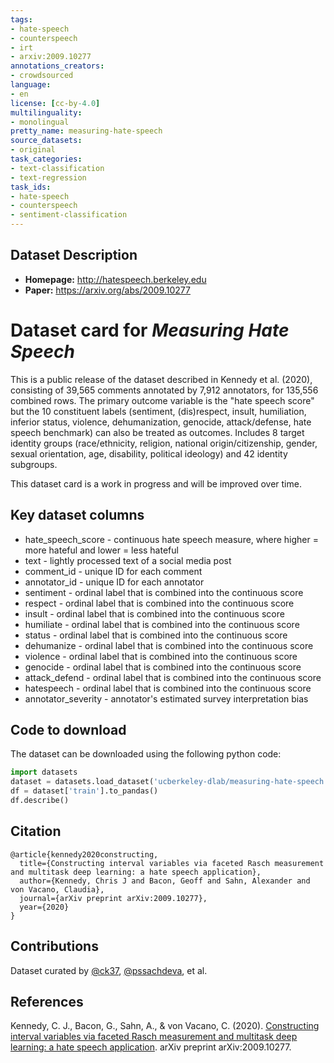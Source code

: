 ```yaml
---
tags:
- hate-speech
- counterspeech
- irt
- arxiv:2009.10277
annotations_creators:
- crowdsourced
language:
- en
license: [cc-by-4.0]
multilinguality:
- monolingual
pretty_name: measuring-hate-speech
source_datasets:
- original
task_categories:
- text-classification
- text-regression
task_ids:
- hate-speech
- counterspeech
- sentiment-classification
---
```


## Dataset Description

- **Homepage:** http://hatespeech.berkeley.edu
- **Paper:** https://arxiv.org/abs/2009.10277

# Dataset card for _Measuring Hate Speech_

This is a public release of the dataset described in Kennedy et al. (2020), consisting of 39,565 comments annotated by 7,912 annotators, for 135,556 combined rows. The primary outcome variable is the "hate speech score" but the 10 constituent labels (sentiment, (dis)respect, insult, humiliation, inferior status, violence, dehumanization, genocide, attack/defense, hate speech benchmark) can also be treated as outcomes.  Includes 8 target identity groups (race/ethnicity, religion, national origin/citizenship, gender, sexual orientation, age, disability, political ideology) and 42 identity subgroups.

This dataset card is a work in progress and will be improved over time.

## Key dataset columns

 * hate_speech_score - continuous hate speech measure, where higher = more hateful and lower = less hateful
 * text - lightly processed text of a social media post
 * comment\_id - unique ID for each comment
 * annotator\_id - unique ID for each annotator
 * sentiment - ordinal label that is combined into the continuous score
 * respect - ordinal label that is combined into the continuous score
 * insult - ordinal label that is combined into the continuous score
 * humiliate - ordinal label that is combined into the continuous score
 * status - ordinal label that is combined into the continuous score
 * dehumanize - ordinal label that is combined into the continuous score
 * violence - ordinal label that is combined into the continuous score
 * genocide - ordinal label that is combined into the continuous score
 * attack\_defend - ordinal label that is combined into the continuous score
 * hatespeech - ordinal label that is combined into the continuous score
 * annotator_severity - annotator's estimated survey interpretation bias

## Code to download

The dataset can be downloaded using the following python code:

```python
import datasets 
dataset = datasets.load_dataset('ucberkeley-dlab/measuring-hate-speech', 'binary')   
df = dataset['train'].to_pandas()
df.describe()
```

## Citation

```
@article{kennedy2020constructing,
  title={Constructing interval variables via faceted Rasch measurement and multitask deep learning: a hate speech application},
  author={Kennedy, Chris J and Bacon, Geoff and Sahn, Alexander and von Vacano, Claudia},
  journal={arXiv preprint arXiv:2009.10277},
  year={2020}
}
```

## Contributions

Dataset curated by [@ck37](https://github.com/ck37), [@pssachdeva](https://github.com/pssachdeva), et al.

## References

Kennedy, C. J., Bacon, G., Sahn, A., & von Vacano, C. (2020). [Constructing interval variables via faceted Rasch measurement and multitask deep learning: a hate speech application](https://arxiv.org/abs/2009.10277). arXiv preprint arXiv:2009.10277.
